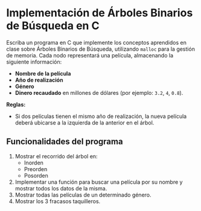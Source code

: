 # Implementación de Árboles Binarios de Búsqueda en C

Escriba un programa en C que implemente los conceptos aprendidos en clase sobre Árboles Binarios de Búsqueda, utilizando `malloc` para la gestión de memoria. Cada nodo representará una película, almacenando la siguiente información:

- **Nombre de la película**
- **Año de realización**
- **Género**
- **Dinero recaudado** en millones de dólares (por ejemplo: `3.2`, `4`, `0.8`).

**Reglas:**
- Si dos películas tienen el mismo año de realización, la nueva película deberá ubicarse a la izquierda de la anterior en el árbol.

## Funcionalidades del programa

1. Mostrar el recorrido del árbol en:
    - Inorden
    - Preorden
    - Posorden
2. Implementar una función para buscar una película por su nombre y mostrar todos los datos de la misma.
3. Mostrar todas las películas de un determinado género.
4. Mostrar los 3 fracasos taquilleros.